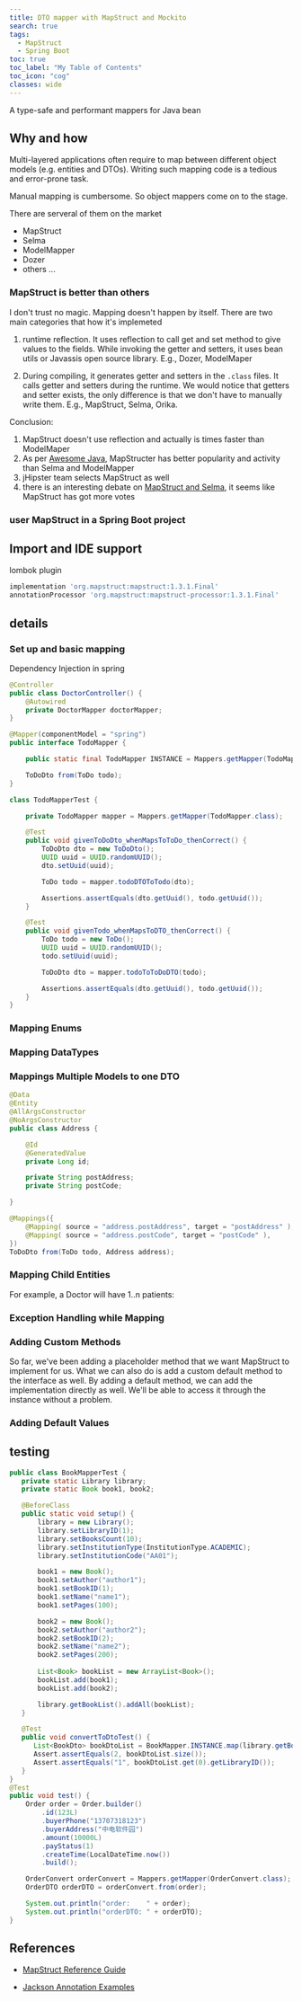 ```yaml
---
title: DTO mapper with MapStruct and Mockito
search: true
tags: 
  - MapStruct
  - Spring Boot
toc: true
toc_label: "My Table of Contents"
toc_icon: "cog"
classes: wide
---
```


A type-safe and performant mappers for Java bean

## Why and how

Multi-layered applications often require to map between different object models (e.g. entities and DTOs). Writing such mapping code is a tedious and error-prone task.

Manual mapping is cumbersome. So object mappers come on to the stage.

There are serveral of them on the market

- MapStruct
- Selma
- ModelMapper
- Dozer
- others ...

### MapStruct is better than others

I don't trust no magic. Mapping doesn't happen by itself. There are two main categories that how it's implemeted

1. runtime reflection. It uses reflection to call get and set method to give values to the fields. While invoking the getter and setters, it uses bean utils or Javassis open source library. E.g., Dozer, ModelMaper

2. During compiling, it generates getter and setters in the `.class` files.  It calls getter and setters during the runtime. We would notice that getters and setter exists, the only difference is that we don't have to manually write them. E.g., MapStruct, Selma, Orika.

Conclusion:

1. MapStruct doesn't use reflection and actually is times faster than ModelMaper
2. As per [Awesome Java](https://java.libhunt.com/compare-mapstruct-vs-modelmapper), MapStructer has better popularity and activity than Selma and ModelMapper
3. jHipster team selects MapStruct as well
4. there is an interesting debate on [MapStruct and Selma](https://stackoverflow.com/questions/34786737/java-mapping-selma-vs-mapstruct), it seems like MapStruct has got more votes

### user MapStruct in a Spring Boot project

## Import and IDE support

lombok plugin

```gradle
implementation 'org.mapstruct:mapstruct:1.3.1.Final'
annotationProcessor 'org.mapstruct:mapstruct-processor:1.3.1.Final'
```

## details

### Set up and basic mapping

Dependency Injection in spring

```java
@Controller
public class DoctorController() {
    @Autowired
    private DoctorMapper doctorMapper;
}
```

```java
@Mapper(componentModel = "spring")
public interface TodoMapper {

    public static final TodoMapper INSTANCE = Mappers.getMapper(TodoMapper.class);

    ToDoDto from(ToDo todo);
}
```

```java
class TodoMapperTest {

    private TodoMapper mapper = Mappers.getMapper(TodoMapper.class);

    @Test
    public void givenToDoDto_whenMapsToToDo_thenCorrect() {
        ToDoDto dto = new ToDoDto();
        UUID uuid = UUID.randomUUID();
        dto.setUuid(uuid);

        ToDo todo = mapper.todoDTOToTodo(dto);

        Assertions.assertEquals(dto.getUuid(), todo.getUuid());
    }

    @Test
    public void givenTodo_whenMapsToDTO_thenCorrect() {
        ToDo todo = new ToDo();
        UUID uuid = UUID.randomUUID();
        todo.setUuid(uuid);

        ToDoDto dto = mapper.todoToToDoDTO(todo);

        Assertions.assertEquals(dto.getUuid(), todo.getUuid());
    }
}
```

### Mapping Enums

### Mapping DataTypes

### Mappings Multiple Models to one DTO

```java
@Data
@Entity
@AllArgsConstructor
@NoArgsConstructor
public class Address {

    @Id
    @GeneratedValue
    private Long id;

    private String postAddress;
    private String postCode;

}
```

```java
@Mappings({
    @Mapping( source = "address.postAddress", target = "postAddress" ),
    @Mapping( source = "address.postCode", target = "postCode" ),
})
ToDoDto from(ToDo todo, Address address);
```

### Mapping Child Entities

For example, a Doctor will have 1..n patients:

### Exception Handling while Mapping

### Adding Custom Methods

So far, we've been adding a placeholder method that we want MapStruct to implement for us. What we can also do is add a custom default method to the interface as well. By adding a default method, we can add the implementation directly as well. We'll be able to access it through the instance without a problem.

### Adding Default Values

## testing

```java
public class BookMapperTest {
   private static Library library;
   private static Book book1, book2;

   @BeforeClass
   public static void setup() {
       library = new Library();
       library.setLibraryID(1);
       library.setBooksCount(10);
       library.setInstitutionType(InstitutionType.ACADEMIC);
       library.setInstitutionCode("AA01");

       book1 = new Book();
       book1.setAuthor("author1");
       book1.setBookID(1);
       book1.setName("name1");
       book1.setPages(100);

       book2 = new Book();
       book2.setAuthor("author2");
       book2.setBookID(2);
       book2.setName("name2");
       book2.setPages(200);
 
       List<Book> bookList = new ArrayList<Book>(); 
       bookList.add(book1); 
       bookList.add(book2);

       library.getBookList().addAll(bookList);
   }

   @Test
   public void convertToDtoTest() {
      List<BookDto> bookDtoList = BookMapper.INSTANCE.map(library.getBookList(), library);
      Assert.assertEquals(2, bookDtoList.size());
      Assert.assertEquals("1", bookDtoList.get(0).getLibraryID());
   }
}
@Test
public void test() {
    Order order = Order.builder()
    	.id(123L)
    	.buyerPhone("13707318123")
    	.buyerAddress("中电软件园")
    	.amount(10000L)
    	.payStatus(1)
    	.createTime(LocalDateTime.now())
    	.build();

    OrderConvert orderConvert = Mappers.getMapper(OrderConvert.class);
    OrderDTO orderDTO = orderConvert.from(order);

    System.out.println("order:    " + order);
    System.out.println("orderDTO: " + orderDTO);
}

```
## References

- [MapStruct Reference Guide](https://mapstruct.org/documentation/reference-guide/)

- [Jackson Annotation Examples](https://www.baeldung.com/jackson-annotations)
